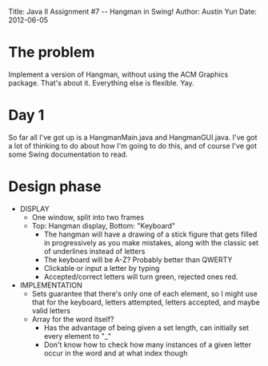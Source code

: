 Title: Java II Assignment #7 -- Hangman in Swing!
Author: Austin Yun
Date: 2012-06-05

The problem
===========
Implement a version of Hangman, without using the ACM Graphics package. That's about it. Everything else is flexible. Yay.

Day 1
=====
So far all I've got up is a HangmanMain.java and HangmanGUI.java. I've got a lot of thinking to do about how I'm going to do this, and of course I've got some Swing documentation to read.

Design phase
============

*   DISPLAY
    *   One window, split into two frames
    *   Top: Hangman display, Bottom: "Keyboard"
        *   The hangman will have a drawing of a stick figure that gets filled in progressively as you make mistakes, along with the classic set of underlines instead of letters
        *   The keyboard will be A-Z? Probably better than QWERTY
        *   Clickable or input a letter by typing
        *   Accepted/correct letters will turn green, rejected ones red.
*   IMPLEMENTATION
    * Sets guarantee that there's only one of each element, so I might use that for the keyboard, letters attempted, letters accepted, and maybe valid letters
    *   Array for the word itself?
        *   Has the advantage of being given a set length, can initially set every element to "_"
        *   Don't know how to check how many instances of a given letter occur in the word and at what index though
